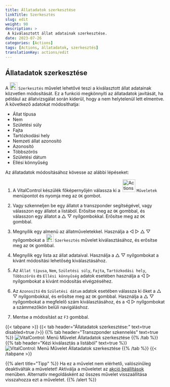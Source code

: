 ```yaml
---
title: Állatadatok szerkesztése
linkTitle: Szerkesztés
slug: edit
weight: 90
description: >
 A kiválasztott állat adatainak szerkesztése.
date: 2023-07-26
categories: [Actions]
tags: [Actions, állatadatok, szerkesztés]
translationKey: actions/edit
---
```


## Állatadatok szerkesztése

A <img src="/icons/actions/edit.svg" width="24" align="bottom" alt="Edit" /> `Szerkesztés` művelet lehetővé teszi a kiválasztott állat adatainak közvetlen módosítását. Ez a funkció megkönnyíti az állatadatok javítását, ha például az állatvizsgálat során kiderül, hogy a nem helytelenül lett elmentve. A következő adatokat módosíthatja:

- Állat típusa
- Nem
- Születési súly
- Fajta
- Tartózkodási hely
- Nemzeti állat azonosító
- Azonosító
- Többszörös
- Születési dátum
- Ellési könnyűség

Az állatadatok módosításához kövesse az alábbi lépéseket:

1. A VitalControl készülék főképernyőjén válassza ki a &nbsp;<img src="/icons/actions.svg" width="40" align="bottom" alt="Actions" /> `Műveletek` menüpontot és nyomja meg az `OK` gombot.

2. Vagy szkenneljen be egy állatot a transzponder segítségével, vagy válasszon egy állatot a listából. Erősítse meg az `OK` gombbal, és válasszon egy állatot a △ ▽ nyílgombokkal. Erősítse meg az `OK` gombbal.

3. Megnyílik egy almenü az állatműveletekkel. Használja a ◁ ▷ △ ▽ nyílgombokat a <img src="/icons/actions/edit.svg" width="24" align="bottom" alt="Edit" /> `Szerkesztés` művelet kiválasztásához, és erősítse meg az `OK` gombbal.

4. Megnyílik egy lista az állat adataival. Használja a △ ▽ nyílgombokat a kívánt módosítási lehetőség kiválasztásához.

5. Az `Állat típusa`, `Nem`, `Születési súly`, `Fajta`, `Tartózkodási hely`, `Többszörös` és `Ellési könnyűség` adatok esetében használja a ◁ ▷ nyílgombokat a kívánt módosítás elvégzéséhez.

6. Az `Azonosító` és `Születési dátum` adatok esetében válassza ki őket a △ ▽ nyílgombokkal, és erősítse meg az `OK` gombbal. Használja a △ ▽ nyílgombokat a megfelelő szám kiválasztásához, és a ◁ ▷ nyílgombokat a számmezőkön belüli navigáláshoz.

7. Mentse a módosítást az `F3` gombbal.

{{< tabpane >}}
{{< tab header="Állatadatok szerkesztése:" text=true disabled=true />}}
{{% tab header="Transzponder szkennelés" text=true %}}
![VitalControl: Menü Művelet Állatadatok szerkesztése](../images/edit-scan.png "Állatadatok szerkesztése")
{{% /tab %}}
{{% tab header="Kézi kiválasztás a listából" text=true %}}
![VitalControl: Menü Művelet Állatadatok szerkesztése](../images/edit.png "Állatadatok szerkesztése")
{{% /tab %}}
{{< /tabpane >}}


{{% alert title="Tipp" %}}
Ha ez a művelet nem elérhető, valószínűleg deaktiválták a műveletet! Aktiválja a műveletet az [akció beállítások](../setting/) menüben. Alternatív megoldásként az összes művelet visszaállítása visszahozza ezt a műveletet.
{{% /alert %}}
